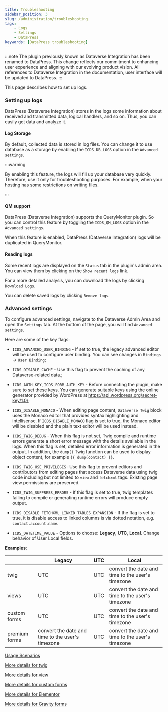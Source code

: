 ```yaml
---
title: Troubleshooting
sidebar_position: 3
slug: /administration/troubleshooting
tags:
    - Logs
    - Settings
    - DataPress
keywords: [DataPress troubleshooting]
---
```

:::note
The plugin previously known as Dataverse Integration has been renamed to DataPress. This change reflects our commitment to enhancing user experience and aligning with our evolving product vision.
All references to Dataverse Integration in the documentation, user interface will be updated to DataPress.
:::

<p class="lead">This page describes how to set up logs.</p>

### Setting up logs
DataPress (Dataverse Integration) stores in the logs some information about received and transmitted data, logical handlers, and so on. Thus, you can easily get data and analyze it.

#### Log Storage
By default, collected data is stored in log files. You can change it to use database as a storage by enabling the `ICDS_DB_LOGS` option in the `Advanced settings`.

:::warning

 By enabling this feature, the logs will fill up your database very quickly. Therefore, use it only for troubleshooting purposes. For example, when your hosting has some restrictions on writing files.

:::

#### QM support
DataPress (Dataverse Integration) supports the QueryMonitor plugin. So you can control this feature by toggling the `ICDS_QM_LOGS` option in the `Advanced settings`.

When this feature is enabled, DataPress (Dataverse Integration) logs will be duplicated in QueryMonitor.
#### Reading logs
Some recent logs are displayed on the `Status` tab in the plugin's admin area. You can view them by clicking on the `Show recent logs` link.

For a more detailed analysis, you can download the logs by clicking `Download Logs`.

You can delete saved logs by clicking `Remove logs`.

### Advanced settings
To configure advanced settings, navigate to the Dataverse Admin Area and open the `Settings` tab. At the bottom of the page, you will find `Advanced settings`.

Here are some of the key flags:

- `ICDS_ADVANCED_USER_BINDING` - If set to true, the legacy advanced editor will be used to configure user binding. You can see changes in `Bindings` -> `User Binding`;

- `ICDS_DISABLE_CACHE` - Use this flag to prevent the caching of any Dataverse-related data.;

- `ICDS_AUTH_KEY`, `ICDS_FORM_AUTH_KEY` - Before connecting the plugin, make sure to set these keys. You can generate suitable keys using the online generator provided by WordPress at https://api.wordpress.org/secret-key/1.0/;

- `ICDS_DISABLE_MONACO` - When editing page content, `Dataverse Twig` block uses the Monaco editor that provides syntax highlighting and intellisense. If `ICDS_DISABLE_MONACO` flag is set to true, the Monaco editor will be disabled and the plain text editor will be used instead. 

- `ICDS_TWIG_DEBUG` - When this flag is not set, Twig compile and runtime errors generate a short error message with the details available in the logs. When this flag is set, detailed error information is generated in the output. In addition, the `dump()` Twig function can be used to display object content, for example `{{ dump(contact) }}`. 

- `ICDS_TWIG_USE_PRIVILEGES`- Use this flag to prevent editors and contributors from editing pages that access Dataverse data using twig code including but not limited to `view` and `fetchxml` tags. Existing page view permissions are preserved.

- `ICDS_TWIG_SUPPRESS_ERRORS` - If this flag is set to true, twig templates failing to compile or generating runtime errors will produce empty output.

- `ICDS_DISABLE_FETCHXML_LINKED_TABLES_EXPANSION` - If the  flag is set to true, it is disable access to linked columns is via dotted notation, e.g. `contact.account.name`.

- `ICDS_DATETIME_VALUE` - Options to choose: **Legacy**, **UTC**, **Local**. Change behavior of User Local fields.

**Examples**:
 
|                 | Legacy     |  UTC              | Local  |
|-----------------|--------------|----------------|-----------|
| twig            | UTC | UTC | convert the date and time to the user's timezone |
|views            | UTC | UTC | convert the date and time to the user's timezone |
|custom forms |  UTC | UTC | convert the date and time to the user's timezone |
|premium forms | convert the date and time to the user's timezone | UTC | convert the date and time to the user's timezone |

[Usage Scenarios](/date-and-time/#usage-scenarios)

[More details for twig](/datapress/using-twig/separate_columns_in_twig.md)

[More details for view](/datapress/views.md)

[More details for custom forms](/datapress/Forms/custom-forms.md)

[More details for Elementor](/addons/elementor/#how-to-create-a-field-for-a-date-time-column)

[More details for Gravity forms](/addons/gravity-forms/#date-and-time-columns)